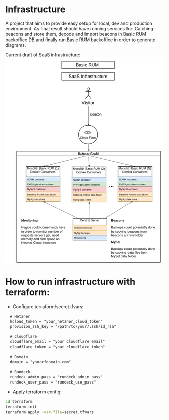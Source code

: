 # Infrastructure
A project that aims to provide easy setup for local, dev and production environment. As final result should have running services for: Catching beacons and store them, decode and import beacons in Basic RUM backoffice DB and finally run Basic RUM backoffice in order to generate diagrams.

Current draft of SaaS infrastructure:
![alt Basic RUM SaaS infrastructure](./docs/saas-infrastructure.jpg)



# How to run infrastructure with terraform:
- Configure terraform/secret.tfvars:
```hcl-terraform
  # Hetzner
  hcloud_token = "your_hetzner_cloud_token"
  provision_ssh_key = "/path/to/your/.ssh/id_rsa"
  
  # Cloudflare
  cloudflare_email = "your cloudflare email"
  cloudflare_token = "your cloudflare token"
  
  # Domain
  domain = "yourcfdomain.com"
  
  # Rundeck 
  rundeck_admin_pass = "rundeck_admin_pass"
  rundeck_user_pass = "rundeck_use_pass" 
```
- Apply terraform config:
```bash
cd terraform
terraform init
terraform apply -var-file=secret.tfvars

```
